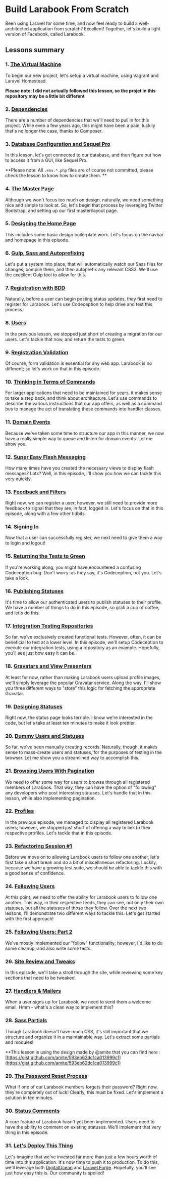 # Build Larabook From Scratch

Been using Laravel for some time, and now feel ready to build a well-architected application from scratch? Excellent! Together, let's build a light version of Facebook, called Larabook.

## Lessons summary

### 1. [The Virtual Machine](https://laracasts.com/series/build-a-laravel-app-from-scratch/episodes/1)

To begin our new project, let's setup a virtual machine, using Vagrant and Laravel Homestead.

**Please note: I did not actually followed this lesson, so the projet in this repository may be a little bit different**

### 2. [Dependencies](https://laracasts.com/series/build-a-laravel-app-from-scratch/episodes/2)

There are a number of dependencies that we'll need to pull in for this project. While even a few years ago, this might have been a pain, luckily that's no longer the case, thanks to Composer.

### 3. [Database Configuration and Sequel Pro](https://laracasts.com/series/build-a-laravel-app-from-scratch/episodes/3)

In this lesson, let's get connected to our database, and then figure out how to access it from a GUI, like Sequel Pro.

**Please note: All `.env.*.php` files are of course not committed, please check the lesson to know how to create them.  **

### 4. [The Master Page](https://laracasts.com/series/build-a-laravel-app-from-scratch/episodes/4)

Although we won't focus too much on design, naturally, we need something nice and simple to look at. So, let's begin that process by leveraging Twitter Bootstrap, and setting up our first master/layout page.

### 5. [Designing the Home Page](https://laracasts.com/series/build-a-laravel-app-from-scratch/episodes/5)

This includes some basic design boilerplate work. Let's focus on the navbar and homepage in this episode.

### 6. [Gulp, Sass and Autoprefixing](https://laracasts.com/series/build-a-laravel-app-from-scratch/episodes/6)

Let's put a system into place, that will automatically watch our Sass files for changes, compile them, and then autoprefix any relevant CSS3. We'll use the excellent Gulp tool to allow for this.

### 7. [Registration with BDD](https://laracasts.com/series/build-a-laravel-app-from-scratch/episodes/7)

Naturally, before a user can begin posting status updates, they first need to register for Larabook. Let's use Codeception to help drive and test this process.

### 8. [Users](https://laracasts.com/series/build-a-laravel-app-from-scratch/episodes/8)

In the previous lesson, we stopped just short of creating a migration for our users. Let's tackle that now, and return the tests to green.

### 9. [Registration Validation](https://laracasts.com/series/build-a-laravel-app-from-scratch/episodes/9)

Of course, form validation is essential for any web app. Larabook is no different; so let's work on that in this episode.

### 10. [Thinking in Terms of Commands](https://laracasts.com/series/build-a-laravel-app-from-scratch/episodes/10)

For larger applications that need to be maintained for years, it makes sense to take a step back, and think about architecture. Let's use commands to describe the various instructions that our app offers, as well as a command bus to manage the act of translating these commands into handler classes.

### 11. [Domain Events](https://laracasts.com/series/build-a-laravel-app-from-scratch/episodes/11)

Because we've taken some time to structure our app in this manner, we now have a really simple way to queue and listen for domain events. Let me show you.

### 12. [Super Easy Flash Messaging](https://laracasts.com/series/build-a-laravel-app-from-scratch/episodes/12)

How many times have you created the necessary views to display flash messages? Lots? Well, in this episode, I'll show you how we can tackle this very quickly.

### 13. [Feedback and Filters](https://laracasts.com/series/build-a-laravel-app-from-scratch/episodes/13)

Right now, we can register a user; however, we still need to provide more feedback to signal that they are, in fact, logged in. Let's focus on that in this episode, along with a few other tidbits.

### 14. [Signing In](https://laracasts.com/series/build-a-laravel-app-from-scratch/episodes/14)

Now that a user can successfully register, we next need to give them a way to login and logout!

### 15. [Returning the Tests to Green](https://laracasts.com/series/build-a-laravel-app-from-scratch/episodes/15)

If you're working along, you might have encountered a confusing Codeception bug. Don't worry: as they say, it's Codeception, not you. Let's take a look.

### 16. [Publishing Statuses](https://laracasts.com/series/build-a-laravel-app-from-scratch/episodes/16)

It's time to allow our authenticated users to publish statuses to their profile. We have a number of things to do in this episode, so grab a cup of coffee, and let's do this.

### 17. [Integration Testing Repositories](https://laracasts.com/series/build-a-laravel-app-from-scratch/episodes/17)

So far, we've exclusively created functional tests. However, often, it can be beneficial to test at a lower level. In this episode, we'll setup Codeception to execute our integration tests, using a repository as an example. Hopefully, you'll see just how easy it can be.

### 18. [Gravatars and View Presenters](https://laracasts.com/series/build-a-laravel-app-from-scratch/episodes/18)

At least for now, rather than making Larabook users upload profile images, we'll simply leverage the popular Gravatar service. Along the way, I'll show you three different ways to "store" this logic for fetching the appropriate Gravatar.

### 19. [Designing Statuses](https://laracasts.com/series/build-a-laravel-app-from-scratch/episodes/19)

Right now, the status page looks terrible. I know we're interested in the code, but let's take at least ten minutes to make it look prettier.

### 20. [Dummy Users and Statuses](https://laracasts.com/series/build-a-laravel-app-from-scratch/episodes/20)

So far, we've been manually creating records. Naturally, though, it makes sense to mass-create users and statuses, for the purposes of testing in the browser. Let me show you a streamlined way to accomplish this.

### 21. [Browsing Users With Pagination](https://laracasts.com/series/build-a-laravel-app-from-scratch/episodes/21)

We need to offer some way for users to browse through all registered members of Larabook. That way, they can have the option of "following" any developers who post interesting statuses. Let's handle that in this lesson, while also implementing pagination.

### 22. [Profiles](https://laracasts.com/series/build-a-laravel-app-from-scratch/episodes/22)

In the previous episode, we managed to display all registered Larabook users; however, we stopped just short of offering a way to link to their respective profiles. Let's tackle that in this episode.

### 23. [Refactoring Session #1](https://laracasts.com/series/build-a-laravel-app-from-scratch/episodes/23)

Before we move on to allowing Larabook users to follow one another, let's first take a short break and do a bit of miscellaneous refactoring. Luckily, because we have a growing test suite, we should be able to tackle this with a good sense of confidence.

### 24. [Following Users](https://laracasts.com/series/build-a-laravel-app-from-scratch/episodes/24)

At this point, we need to offer the ability for Larabook users to follow one another. This way, in their respective feeds, they can see, not only their own statuses, but all the statuses of those they follow. Over the next two lessons, I'll demonstrate two different ways to tackle this. Let's get started with the first approach!

### 25. [Following Users: Part 2](https://laracasts.com/series/build-a-laravel-app-from-scratch/episodes/25)

We've mostly implemented our "follow" functionality; however, I'd like to do some cleanup, and also write some tests.

### 26. [Site Review and Tweaks](https://laracasts.com/series/build-a-laravel-app-from-scratch/episodes/26)

In this episode, we'll take a stroll through the site, while reviewing some key sections that need to be tweaked.

### 27. [Handlers & Mailers](https://laracasts.com/series/build-a-laravel-app-from-scratch/episodes/27)

When a user signs up for Larabook, we need to send them a welcome email. Hmm - what's a clean way to implement this?

### 28. [Sass Partials](https://laracasts.com/series/build-a-laravel-app-from-scratch/episodes/28)

Though Larabook doesn't have much CSS, it's still important that we structure and organize it in a maintainable way. Let's extract some partials and modules!

**This lesson is using the design made by @amite that you can find here : [https://gist.github.com/amite/593eb62dc1ca013999c1](https://gist.github.com/amite/593eb62dc1ca013999c1)

### 29. [The Password Reset Process](https://laracasts.com/series/build-a-laravel-app-from-scratch/episodes/29)

What if one of our Larabook members forgets their password? Right now, they're completely out of luck! Clearly, this must be fixed. Let's implement a solution in ten minutes.

### 30. [Status Comments](https://laracasts.com/series/build-a-laravel-app-from-scratch/episodes/30)

A core feature of Larabook hasn't yet been implemented. Users need to have the ability to comment on existing statuses. We'll implement that very thing in this episode.

### 31. [Let's Deploy This Thing](https://laracasts.com/series/build-a-laravel-app-from-scratch/episodes/31)

Let's imagine that we've invested far more than just a few hours worth of time into this application. It's now time to push it to production. To do this, we'll leverage both [DigitalOcean](https://www.digitalocean.com/) and [Laravel Forge](https://forge.laravel.com/). Hopefully, you'll see just how easy this is. Our community is spoiled!
